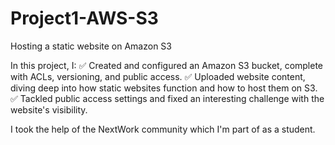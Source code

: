 # Project1-AWS-S3
Hosting a static website on Amazon S3

In this project, I:
✅ Created and configured an Amazon S3 bucket, complete with ACLs, versioning, and public access.
✅ Uploaded website content, diving deep into how static websites function and how to host them on S3.
✅ Tackled public access settings and fixed an interesting challenge with the website's visibility.

I took the help of the NextWork community which I'm part of as a student.
